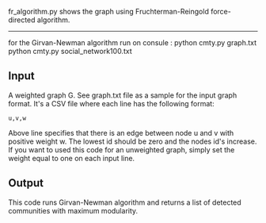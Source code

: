 fr_algorithm.py shows the graph using Fruchterman-Reingold force-directed algorithm.

--------------------------------------------------------------------------------

for the  Girvan-Newman algorithm run on consule : 	python cmty.py graph.txt
python cmty.py social_network100.txt

## Input
 
A weighted graph G. See graph.txt file as a sample for the input graph format. It's a CSV file where each line has the following format: 

	u,v,w 

Above line specifies that there is an edge between node u and v with positive weight w. 
The lowest id should be zero and the nodes id's increase. If you want to used this code for an unweighted graph, 
simply set the weight equal to one on each input line.

## Output

This code runs Girvan-Newman algorithm and returns a list of detected communities with maximum modularity.
